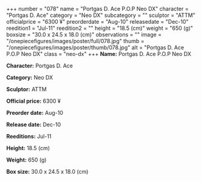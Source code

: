 +++
number = "078"
name = "Portgas D. Ace P.O.P Neo DX"
character = "Portgas D. Ace"
category = "Neo DX"
subcategory = ""
sculptor = "ATTM"
officialprice = "6300 ¥"
preorderdate = "Aug-10"
releasedate = "Dec-10"
reedition1 = "Jul-11"
reedition2 = ""
height = "18.5 (cm)"
weight = "650 (g)"
boxsize = "30.0 x 24.5 x 18.0 (cm)"
observations = ""
image = "/onepiecefigures/images/poster/full/078.jpg"
thumb = "/onepiecefigures/images/poster/thumb/078.jpg"
alt = "Portgas D. Ace P.O.P Neo DX"
class = "neo-dx"
+++
**Name:** Portgas D. Ace P.O.P Neo DX

**Character:** Portgas D. Ace

**Category:** Neo DX 

**Sculptor:** ATTM

**Official price:** 6300 ¥

**Preorder date:** Aug-10

**Release date:** Dec-10

**Reeditions:** Jul-11

**Height:** 18.5 (cm)

**Weight:** 650 (g)

**Box size:** 30.0 x 24.5 x 18.0 (cm)
